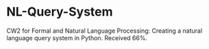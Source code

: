 # NL-Query-System
CW2 for Formal and Natural Language Processing: Creating a natural language query system in Python. Received 66%.
